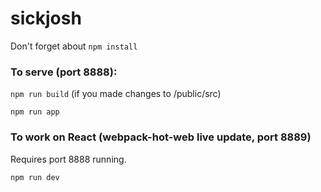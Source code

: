 # sickjosh

Don't forget about ```npm install```

### To serve (port 8888):

```npm run build``` (if you made changes to /public/src)

```npm run app```


### To work on React (webpack-hot-web live update, port 8889) 

Requires port 8888 running.

```npm run dev``` 
